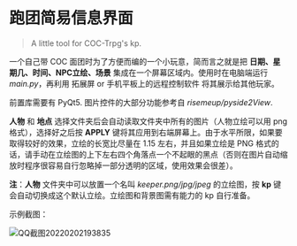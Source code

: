 # 跑团简易信息界面

> A little tool for COC-Trpg's kp. 

一个自己带 COC 面团时为了方便而编的一个小玩意，简而言之就是把 **日期、星期几、时间、NPC立绘、场景** 集成在一个屏幕区域内。使用时在电脑端运行 *main.py*，再利用 拓展屏 or 手机平板上的远程控制软件 将其展示给其他玩家。

前置库需要有 PyQt5. 图片控件的大部分功能参考自 *risemeup/pyside2View*.

**人物** 和 **地点** 选择文件夹后会自动读取文件夹中所有的图片（人物立绘可以用 png 格式），选择好之后按 **APPLY** 键将其应用到右端屏幕上。由于水平所限，如果要取得较好的效果，立绘的长宽比尽量在 1.15 左右，并且如果立绘是 PNG 格式的话，请手动在立绘图的上下左右四个角落点一个不起眼的黑点（否则在图片自动缩放时程序很容易自行忽略掉一部分透明的区域，使用效果会很差）。

**注**：**人物** 文件夹中可以放置一个名叫 *keeper.png/jpg/jpeg* 的立绘图，按 **kp** 键会自动切换成这个默认立绘。立绘图和背景图需有能力的 kp 自行准备。

示例截图：

![QQ截图20220202193835](https://user-images.githubusercontent.com/40653343/152146805-8e7b893c-d100-4d86-b1e1-ee3d07b08afa.jpg)
